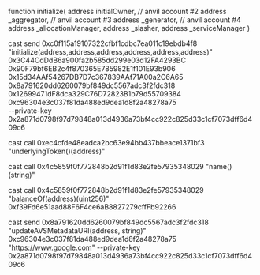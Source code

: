 function initialize(
  address initialOwner,  // anvil account #2
  address _aggregator,   // anvil account #3
  address _generator,    // anvil account #4
  address _allocationManager,
  address _slasher,
  address _serviceManager
)

cast send 0xc0f115a19107322cfbf1cdbc7ea011c19ebdb4f8 "initialize(address,address,address,address,address,address)" \
  0x3C44CdDdB6a900fa2b585dd299e03d12FA4293BC \
  0x90F79bf6EB2c4f870365E785982E1f101E93b906 \
  0x15d34AAf54267DB7D7c367839AAf71A00a2C6A65 \
  0x8a791620dd6260079bf849dc5567adc3f2fdc318 \
  0x12699471dF8dca329C76D72823B1b79d55709384 \
  0xc96304e3c037f81da488ed9dea1d8f2a48278a75 \
  --private-key 0x2a871d0798f97d79848a013d4936a73bf4cc922c825d33c1cf7073dff6d409c6

cast call 0xec4cfde48eadca2bc63e94bb437bbeace1371bf3 "underlyingToken()(address)"

cast call 0x4c5859f0f772848b2d91f1d83e2fe57935348029 "name()(string)"

cast call 0x4c5859f0f772848b2d91f1d83e2fe57935348029 "balanceOf(address)(uint256)" 0xf39Fd6e51aad88F6F4ce6aB8827279cffFb92266


cast send 0x8a791620dd6260079bf849dc5567adc3f2fdc318 "updateAVSMetadataURI(address, string)" 0xc96304e3c037f81da488ed9dea1d8f2a48278a75  "https://www.google.com" --private-key 0x2a871d0798f97d79848a013d4936a73bf4cc922c825d33c1cf7073dff6d409c6